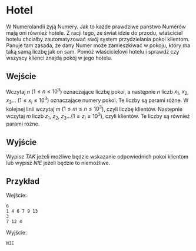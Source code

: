 # Hotel
W Numerolandii żyją Numery. Jak to każde prawdziwe państwo Numerów mają oni również hotele. Z racji tego, że świat idzie do przodu, właściciel hotelu chciałby zautomatyzować swój system przydzielania pokoi klientom. Panuje tam zasada, że dany Numer może zamieszkiwać w pokoju, który ma taką samą liczbę jak on sam. Pomóż właścicielowi hotelu i sprawdź czy wszyscy klienci znajdą pokój w jego hotelu.

## Wejście
Wczytaj $n$ ($1 \le n \le 10^3$) oznaczające liczbę pokoi, a następnie $n$ liczb   $x_1$, $x_2$, $x_3$... ($1 \le x_i \le 10^3$) oznaczające numery pokoi. Te liczby są parami różne. W kolejnej linii wczytaj $m$ ($1 \le m \le n \le 10^3$), czyli liczbę klientów. Następnie wczytaj $m$ liczb  $z_1$, $z_2$, $z_3$...($1 \le z_i \le 10^3$), czyli klientów. Te liczby są również parami różne.

## Wyjście
Wypisz $TAK$ jeżeli możliwe będzie wskazanie odpowiednich pokoi klientom lub wypisz $NIE$ jeżeli będzie to niemożliwe.

## Przykład

Wejście:
```
6
1 4 6 7 9 13
3
7 12 4
```

Wyjście:
```
NIE
```

